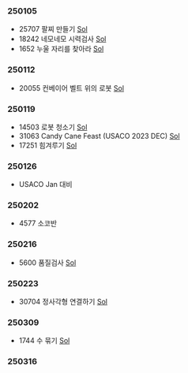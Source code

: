 ### 250105
- 25707 팔찌 만들기 [Sol](./q25707.py)
- 18242 네모네모 시력검사 [Sol](./q18242.py)
- 1652 누울 자리를 찾아라 [Sol](./q1652.py)

### 250112
- 20055 컨베이어 벨트 위의 로봇 [Sol](./q20055.py)

### 250119
- 14503 로봇 청소기 [Sol](./q14503.py)
- 31063 Candy Cane Feast (USACO 2023 DEC) [Sol](./q31063.py)
- 17251 힘겨루기 [Sol](./q17251.py)

### 250126
- USACO Jan 대비

### 250202
- 4577 소코반

### 250216
- 5600 품질검사 [Sol](./q5600.py)

### 250223
- 30704 정사각형 연결하기 [Sol](./q30704.py)

### 250309
- 1744 수 묶기 [Sol](./q1744.py)

### 250316
